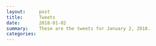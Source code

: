 ```yaml
---
layout:     post
title:      Tweets
date:       2018-01-02
summary:    These are the tweets for January 2, 2018.
categories:
---
```


